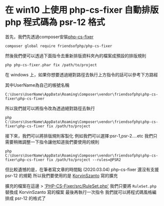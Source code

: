 
# 在 win10 上使用 php-cs-fixer 自動排版 php 程式碼為 psr-12 格式

首先，我們先透過composer安裝[php-cs-fixer](https://github.com/FriendsOfPHP/PHP-CS-Fixer#usage)

```
composer global require friendsofphp/php-cs-fixer
```

然後我們便可以透過下面指令去重新排版資料夾內的檔案成預設的排版規則
```
php php-cs-fixer.phar fix /path/to/project 
```


在 windows 上，如果你想要透過絕對路徑去執行上方指令的話可以參考下方路經

其中UserName為自己的帳號名稱

``` 
C:\Users\UserName\AppData\Roaming\Composer\vendor\friendsofphp\php-cs-fixer\php-cs-fixer
```

所以我們就可以將指令改為透過絕對路徑去執行

```
php C:\Users\UserName\AppData\Roaming\Composer\vendor\friendsofphp\php-cs-fixer\php-cs-fixer fix /path/to/project
```
 
 接下來，我們可以將排版規則客製化
 例如我們可以選擇:psr-1,psr-2....etc
 我們只需要稍微調整一下指令讓他知道我們要使用的規則
```
php C:\Users\UserName\AppData\Roaming\Composer\vendor\friendsofphp\php-cs-fixer\php-cs-fixer fix /path/to/project --rules=@PSR2
```

但比較遺憾的是，在筆者寫文章的時間點 (2020.03.04) php-cs-fixer 還沒有支援 psr-12 的規範
所以我們要使用的是 [KorvinSzanto](https://github.com/KorvinSzanto/PHP-CS-Fixer) 寫的擴充
 
  擴充的檔案在這邊 > ['PHP-CS-Fixer/src/RuleSet.php'](https://github.com/KorvinSzanto/PHP-CS-Fixer/blob/feature/psr12/src/RuleSet.php#L60)
  我們只要將 ```RuleSet.php``` 替換成 KorvinSzanto 寫的檔案
  最後再執行一次指令
  我們就可以將程式碼風格編排成 psr-12 的格式了


